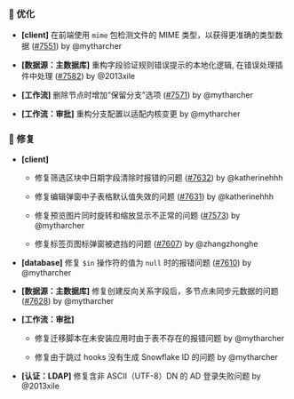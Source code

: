### 🚀 优化

- **[client]** 在前端使用 `mime` 包检测文件的 MIME 类型，以获得更准确的类型数据 ([#7551](https://github.com/nocobase/nocobase/pull/7551)) by @mytharcher

- **[数据源：主数据库]** 重构字段验证规则错误提示的本地化逻辑, 在错误处理插件中处理 ([#7582](https://github.com/nocobase/nocobase/pull/7582)) by @2013xile

- **[工作流]** 删除节点时增加“保留分支”选项 ([#7571](https://github.com/nocobase/nocobase/pull/7571)) by @mytharcher

- **[工作流：审批]** 重构分支配置以适配内核变更 by @mytharcher

### 🐛 修复

- **[client]**
  - 修复筛选区块中日期字段清除时报错的问题 ([#7632](https://github.com/nocobase/nocobase/pull/7632)) by @katherinehhh

  - 修复编辑弹窗中子表格默认值失效的问题 ([#7631](https://github.com/nocobase/nocobase/pull/7631)) by @katherinehhh

  - 修复预览图片同时旋转和缩放显示不正常的问题 ([#7573](https://github.com/nocobase/nocobase/pull/7573)) by @mytharcher

  - 修复标签页图标弹窗被遮挡的问题 ([#7607](https://github.com/nocobase/nocobase/pull/7607)) by @zhangzhonghe

- **[database]** 修复 `$in` 操作符的值为 `null` 时的报错问题 ([#7610](https://github.com/nocobase/nocobase/pull/7610)) by @mytharcher

- **[数据源：主数据库]** 修复创建反向关系字段后，多节点未同步元数据的问题 ([#7628](https://github.com/nocobase/nocobase/pull/7628)) by @mytharcher

- **[工作流：审批]**
  - 修复迁移脚本在未安装应用时由于表不存在的报错问题 by @mytharcher

  - 修复由于跳过 hooks 没有生成 Snowflake ID 的问题 by @mytharcher

- **[认证：LDAP]** 修复含非 ASCII（UTF-8）DN 的 AD 登录失败问题 by @2013xile

